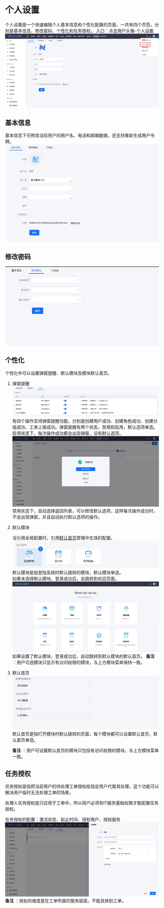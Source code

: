 # 个人设置
个人设置是一个快速编辑个人基本信息和个性化配置的页面，一共有四个页签，分别是基本信息、修改密码、个性化和任务授权。
入口：点击用户头像-个人设置
![](images/个人设置.png)

## 基本信息
基本信息下可修改当前用户的用户名、电话和邮箱数据，还支持重新生成用户令牌。
![](images/个人设置-基本信息.png)

## 修改密码
![](images/个人设置-修改密码.png)

## 个性化
个性化中可以设置弹窗提醒、默认模块及模块默认首页。

1. 弹窗提醒
   ![](images/个人设置-个性化_弹窗提醒设置.png)
   有四个操作支持弹窗提醒功能，分别是创建用户成功、创建角色成功、创建分组成功、工单上报成功。弹窗提醒有两个状态，禁用和启用，默认选项单选。<br>
    启用状态下，每次操作成功都会出现弹窗，没有默认选项。<br>
   ![](images/个人设置-个性化_弹窗提醒.png)
   禁用状态下，自动选择返回列表，可以修改默认选项，这样每次操作成功时，不会出现弹窗，并且自动执行默认选项的操作。

2. 默认模块
   
   当引用全局配置时，引用[默认首页](../5.基础服务/默认首页.md)管理中生效的配置。
   ![](images/个人设置-个性化_默认模块设置.png)
   默认模块是指登陆系统时默认跳转的模块，默认模块单选。<br>
   如果未选择默认模块，登录成功后，会跳转到欢迎页面。
    ![](images/个人设置-个性化_无默认模块.png)
   如果设置了默认模块，登录成功后，自动跳转到默认模块的默认首页。
   **备注** ：用户可选模块只显示有访问权限的模块，与上方模块菜单保持一致。

3. 默认首页
   ![](images/个人设置-个性化_默认首页设置.png)
   默认首页是指打开模块时默认跳转的页面，每个模块都可以设置默认首页，默认首页单选。

   **备注** ：用户可设置默认首页的模块只包括有访问权限的模块，与上方模块菜单一致。

## 任务授权
任务授权是指把当前用户的待处理工单授权给指定用户代替其处理，这个功能可以解决用户临时无法处理工单的场景。

处理人任务授权是只应用于工单中，所以用户必须有IT服务基础权限才能配置任务授权。

任务授权的配置：激活状态、起止时间、授权用户、授权服务
![](images/个人设置-个性化_任务授权设置.png)
**备注** ：授权的维度是在工单所属的服务层面，不能具体到工单。